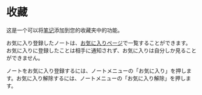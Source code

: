 # 收藏

这是一个可以将[笔记](./note)添加到您的收藏夹中的功能。

お気に入り登録したノートは、[お気に入りページ](x-mi-web://my/favorites)で一覧することができます。
お気に入りに登録したことは相手に通知されず、お気に入りは自分しか見ることができません。

ノートをお気に入り登録するには、ノートメニューの「お気に入り」を押します。お気に入り解除するには、ノートメニューの「お気に入り解除」を押します。
